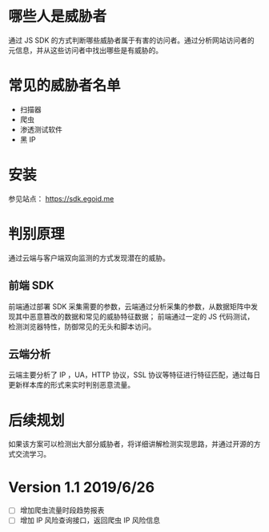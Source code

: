 # 哪些人是威胁者

通过 JS SDK 的方式判断哪些威胁者属于有害的访问者。通过分析网站访问者的元信息，并从这些访问者中找出哪些是有威胁的。

# 常见的威胁者名单
- 扫描器
- 爬虫
- 渗透测试软件
- 黑 IP

# 安装

参见站点： https://sdk.egoid.me

# 判别原理

通过云端与客户端双向监测的方式发现潜在的威胁。

## 前端 SDK

前端通过部署 SDK 采集需要的参数，云端通过分析采集的参数，从数据矩阵中发现其中恶意篡改的数据和常见的威胁特征数据；
前端通过一定的 JS 代码测试，检测浏览器特性，防御常见的无头和脚本访问。

## 云端分析

云端主要分析了 IP ，UA，HTTP 协议，SSL 协议等特征进行特征匹配，通过每日更新样本库的形式来实时判别恶意流量。

# 后续规划

如果该方案可以检测出大部分威胁者，将详细讲解检测实现思路，并通过开源的方式交流学习。

# Version 1.1 2019/6/26

- [ ] 增加爬虫流量时段趋势报表
- [ ] 增加 IP 风险查询接口，返回爬虫 IP 风险信息